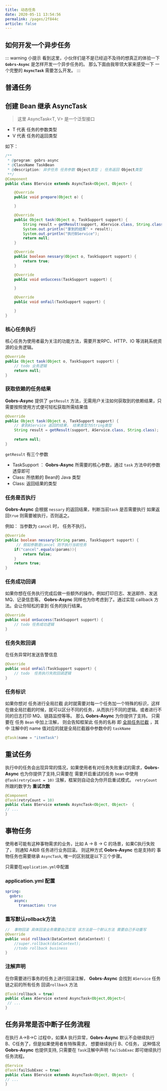 ```yaml
---
title: 动态任务 
date: 2020-05-11 13:54:56 
permalink: /pages/2f844c
article: false
---
```


## 如何开发一个异步任务

::: warning 小提示
看到这里，小伙伴们是不是已经迫不及待的想真正的体验一下 <code>**Gobrs-Async**</code> 是怎样开发一个异步任务的。 那么下面由我带领大家来感受一下 一个完整的 
<code>**AsyncTask**</code> 需要怎么开发。
:::

## 普通任务
## 创建 Bean 继承 AsyncTask

> 这里 AsyncTask<T, V> 是一个泛型接口

* T 代表 任务的参数类型
* V 代表 任务的返回类型

如下：

```java 
/**
 * @program: gobrs-async
 * @ClassName TaskBean
 * @description: 异步任务 任务参数 Object类型 ; 任务返回 Object类型
 **/
@Component
public class BService extends AsyncTask<Object, Object> {

    @Override
    public void prepare(Object o) {

    }

    @Override
    public Object task(Object o, TaskSupport support) {
        String result = getResult(support, AService.class, String.class);
        System.out.println("拿到的结果" + result);
        System.out.println("执行BService");
        return null;
    }

    @Override
    public boolean nessary(Object o, TaskSupport support) {
        return true;
    }

    @Override
    public void onSuccess(TaskSupport support) {

    }

    @Override
    public void onFail(TaskSupport support) {

    }
}

```
### 核心任务执行

核心任务为使用者最为关注的功能方法，需要开发RPC、HTTP、IO 等消耗系统资源的业务逻辑。
```java 
@Override
public Object task(Object o, TaskSupport support) {
    // todo 业务逻辑
    return null;
}
```


### 获取依赖的任务结果
**Gobrs-Async** 提供了 <code>getResult</code> 方法，无需用户关注如何获取到的依赖结果，只需要按照使用方式便可轻松获取所需结果值
```java
@Override
public Object task(Object o, TaskSupport support) {
    // 拿到AService 返回的结果， 结果类型为String类型
    String result = getResult(support, AService.class, String.class);
    
    return null;
}
```
<code>getResult</code> 有三个参数
* TaskSupport ： **Gobrs-Async** 所需要的核心参数，通过 <code>task</code> 方法中的参数透穿即可
* Class: 所依赖的 Bean的 Java 类型
* Class: 返回结果的类型 


### 任务是否执行

**Gobrs-Async**  会根据 <code>nessary</code>  的返回结果，判断当前<code>task</code> 是否需要执行 如果返回<code>true</code> 则需要被执行，否则返之。

例如： 当参数为 <code>cancel</code> 时， 任务不执行。

```java 
@Override
public boolean nessary(String params, TaskSupport support) {
     // 假如参数是cancel 则不执行当前任务
    if("cancel".equals(params)){
        return false;
    }
    return true;
}
```

### 任务成功回调

如果你想在任务执行完成后做一些额外的操作。例如打印日志、发送邮件、发送MQ、记录信息等。 **Gobrs-Async**  同样也为你考虑到了。通过实现 callback 方法。会让你轻松的拿到
任务的执行结果。

```java 
@Override
public void onSuccess(TaskSupport support) {
    // todo 任务成功逻辑
}
```

### 任务失败回调
在任务异常时发送告警信息
```java
@Override
public void onFail(TaskSupport support) {
    // todo  任务执行失败回调逻辑
}
```

### 任务标识
如果你想对 任务进行全局拦截 此时就需要对每一个任务加一个特殊的标识，这样在做全局拦截的时候，就可以区分不同的任务，从而执行不同的逻辑。或者进行不同的日志打印
MQ、链路监控等等。 那么 **Gobrs-Async** 为你提供了支持。 只需要在 任务 <code>Bean</code> 中加上注解， 则会告知框架此 任务的名称
即 [全局任务拦截](/pages/2f84sf/#可配置的全局任务拦截器) ，其中 注解中的 name 值对应的就是全局拦截器中参数中的 <code>taskName</code>

```java 
@Task(name = "itemTask")
```

## 重试任务
执行中的任务会出现异常的情况，如果使用者有对任务失败重试的需求，**Gobrs-Async** 也为你提供了支持,只需要在 需要开启重试的任务 <code>bean</code>
中使用 <code>@Task(retryCount = 10)</code> 注解，框架则自动会为你开启重试模式。 <code>retryCount</code> 所跟的数字为 **重试次数**
```java 
@Component
@Task(retryCount = 10)
public class BService extends AsyncTask<Object, Object>  {
// ...
}
```


## 事物任务
使用者可能有这种事物需求的业务，比如 A -> B -> C 的场景，如果C执行失败了， 则通知 A和B 任务进行业务回滚。 则这种方式 **Gobrs-Async** 也是支持的
事物任务也需要继承 <code>AsyncTask</code>, 唯一的区别就是以下三个步骤。

只需要在<code>application.yml</code>中配置
### application.yml 配置

```yaml
spring:
  gobrs:
    async:
      transaction: true
```
### 重写默认rollback方法
```java 
//  事物回滚 具体回滚业务需要自己实现 该方法是一个默认方法 需要自己手动重写
@Override
public void rollback(DataContext dataContext) {
    //super.rollback(dataContext);
    //todo rollback business
}
```

### 注解声明
在你需要进行事务的任务上进行回滚注解， **Gobrs-Async** 会找到 <code>AService</code> 任务链之前的所有任务 回调<code>rollback</code> 方法
```java 
@Task(rollback = true)
public class AService extend AsyncTask<Object,Object>{
 // ...
}
```


## 任务异常是否中断子任务流程
在执行 A->B->C 过程中，如果A 执行异常，**Gobrs-Async** 默认不会继续执行 B、C任务了，但是如果使用者有特殊需求， 想要继续执行 B、C任务，
这种情况**Gobrs-Async** 也提供支持, 只需要在 <code>Task</code>注解中声明 <code>failSubExec</code> 即可继续执行任务流程。
```java  
@Service
@Task(failSubExec = true)
public class BService extends AsyncTask<Object, Object>  {
// ...
}
```


